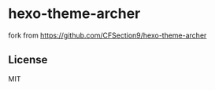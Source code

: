 hexo-theme-archer
================

fork from https://github.com/CFSection9/hexo-theme-archer

## License

MIT
